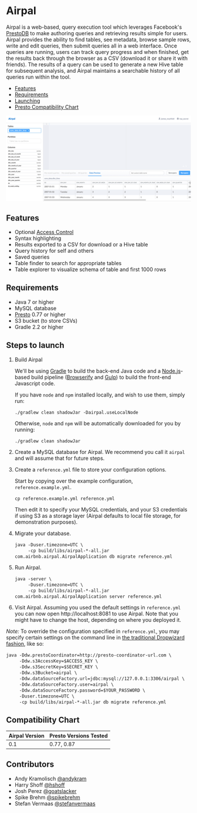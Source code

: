 # Airpal

Airpal is a web-based, query execution tool which leverages Facebook's [PrestoDB](http://prestodb.io)
to make authoring queries and retrieving results simple for users.
Airpal provides the ability to find tables, see metadata, browse sample rows,
write and edit queries, then submit queries all in a web interface. Once
queries are running, users can track query progress and when finished,
get the results back through the browser as a CSV (download it or share it
with friends). The results of a query can be used to generate a new Hive table
for subsequent analysis, and Airpal maintains a searchable history of all
queries run within the tool.

* [Features](#features)
* [Requirements](#requirements)
* [Launching](#steps-to-launch)
* [Presto Compatibility Chart](#compatibility-chart)

![Airpal UI](screenshots/airpal.png)

## Features

* Optional [Access Control](docs/USER_ACCOUNTS.md)
* Syntax highlighting
* Results exported to a CSV for download or a Hive table
* Query history for self and others
* Saved queries
* Table finder to search for appropriate tables
* Table explorer to visualize schema of table and first 1000 rows

## Requirements

* Java 7 or higher
* MySQL database
* [Presto](http://prestodb.io) 0.77 or higher
* S3 bucket (to store CSVs)
* Gradle 2.2 or higher


## Steps to launch

1. Build Airpal

    We'll be using [Gradle](https://www.gradle.org/) to build the back-end Java code
    and a [Node.js](http://nodejs.org/)-based build pipeline ([Browserify](http://browserify.org/)
    and [Gulp](http://gulpjs.com/)) to build the front-end Javascript code.

    If you have `node` and `npm` installed locally, and wish to use
    them, simply run:

    ```
    ./gradlew clean shadowJar -Dairpal.useLocalNode
    ```

    Otherwise, `node` and `npm` will be automatically downloaded for you
    by running:

    ```
    ./gradlew clean shadowJar
    ```

1. Create a MySQL database for Airpal. We recommend you call it `airpal` and will assume that for future steps.

1. Create a `reference.yml` file to store your configuration options.

    Start by copying over the example configuration, `reference.example.yml`.

    ```
    cp reference.example.yml reference.yml
    ```
    Then edit it to specify your MySQL credentials, and your S3 credentials if
    using S3 as a storage layer (Airpal defaults to local file storage, for
    demonstration purposes).

1. Migrate your database.

    ```
    java -Duser.timezone=UTC \
         -cp build/libs/airpal-*-all.jar com.airbnb.airpal.AirpalApplication db migrate reference.yml
    ```

1. Run Airpal.

    ```
    java -server \
         -Duser.timezone=UTC \
         -cp build/libs/airpal-*-all.jar com.airbnb.airpal.AirpalApplication server reference.yml
    ```

1. Visit Airpal.
    Assuming you used the default settings in `reference.yml` you can
    now open http://localhost:8081 to use Airpal. Note that you might
    have to change the host, depending on where you deployed it.

*Note:* To override the configuration specified in `reference.yml`, you may
specify certain settings on the command line in [the traditional Dropwizard
fashion](https://dropwizard.github.io/dropwizard/manual/core.html#configuration),
like so:

```
java -Ddw.prestoCoordinator=http://presto-coordinator-url.com \
     -Ddw.s3AccessKey=$ACCESS_KEY \
     -Ddw.s3SecretKey=$SECRET_KEY \
     -Ddw.s3Bucket=airpal \
     -Ddw.dataSourceFactory.url=jdbc:mysql://127.0.0.1:3306/airpal \
     -Ddw.dataSourceFactory.user=airpal \
     -Ddw.dataSourceFactory.password=$YOUR_PASSWORD \
     -Duser.timezone=UTC \
     -cp build/libs/airpal-*-all.jar db migrate reference.yml
```


## Compatibility Chart

Airpal Version | Presto Versions Tested
---------------|-----------------------
0.1            | 0.77, 0.87

## Contributors

- Andy Kramolisch [@andykram](https://github.com/andykram)
- Harry Shoff [@hshoff](https://github.com/hshoff)
- Josh Perez [@goatslacker](https://github.com/goatslacker)
- Spike Brehm [@spikebrehm](https://github.com/spikebrehm)
- Stefan Vermaas [@stefanvermaas](https://github.com/stefanvermaas)

